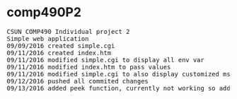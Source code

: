 # comp490P2
<pre>
CSUN COMP490 Individual project 2
Simple web application
09/09/2016 created simple.cgi
09/11/2016 created index.htm
09/11/2016 modified simple.cgi to display all env var
09/11/2016 modified index.htm to pass values
09/11/2016 modified simple.cgi to also display customized msg using GET from local env.
09/12/2016 pushed all commited changes
09/13/2016 added peek function, currently not working so added remote server call on csun.edu page to fill space.

</pre>
